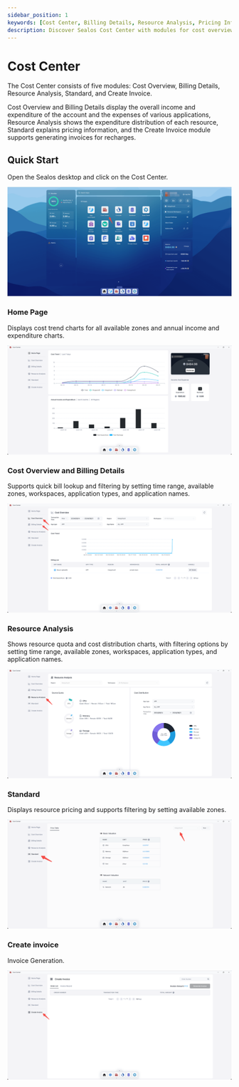 ```yaml
---
sidebar_position: 1
keywords: [Cost Center, Billing Details, Resource Analysis, Pricing Information, Invoice Generation]
description: Discover Sealos Cost Center with modules for cost overview, billing details, resource analysis, pricing information, and invoice generation.
---
```


# Cost Center

The Cost Center consists of five modules: Cost Overview, Billing Details, Resource Analysis, Standard, and Create
Invoice.

Cost Overview and Billing Details display the overall income and expenditure of the account and the expenses of various
applications, Resource Analysis shows the expenditure distribution of each resource, Standard explains pricing
information, and the Create Invoice module supports generating invoices for recharges.

## Quick Start

Open the Sealos desktop and click on the Cost Center.

![](./images/cost-center-1.png)

### Home Page

Displays cost trend charts for all available zones and annual income and expenditure charts.

![](./images/cost-center-2.png)

### Cost Overview and Billing Details

Supports quick bill lookup and filtering by setting time range, available zones, workspaces, application types, and
application names.

![](./images/cost-center-3.png)

### Resource Analysis

Shows resource quota and cost distribution charts, with filtering options by setting time range, available zones,
workspaces, application types, and application names.

![](./images/cost-center-4.png)

### Standard

Displays resource pricing and supports filtering by setting available zones.

![](./images/cost-center-5.png)

### Create invoice

Invoice Generation.

![](./images/cost-center-6.png)